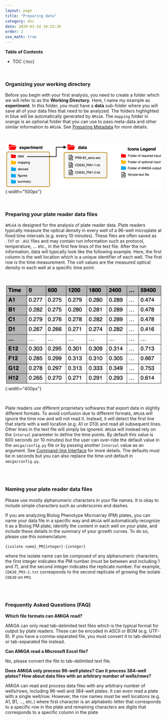 ```yaml
---
layout: page
title: "Preparing data"
category: doc
date: 2020-03-24 19:33:36
order: 2
use_math: true
---
```

<!-- AMiGA is covered under the GPL-3 license -->

**Table of Contents**

* TOC
{:toc}
<br />

### Organizing your working directory

Before you begin with your first analysis, you need to create a folder which we will refer to as the __Working Directory__. Here, I name my example as __experiment__. In this folder, you must have a __data__ sub-folder where you will save all of your data files that need to be analyzed. The folders highlighted in blue will be automatically generated by `AMiGA`. The `mapping` folder in orange is an optional folder that you can use to pass meta-data and other similar information to `AMiGA`. See [Preparing Metadata](/amiga/doc/metadata.html) for more details.

<br />

![amiga directory tree example](../assets/img/amiga_directory_tree_simple.png){:width="500px"}
<!--- ![amiga directory tree example](../assets/img/amiga_directory_tree_simple.png){:class="img-responsive"} -->

<br />

### Preparing your plate reader data files

`AMiGA` is designed for the analysis of plate reader data. Plate readers typically measure the optical density in every well of a 96-well microplate at fixed time intervals (e.g. every 10 minutes). These files are often saved as `.TXT` or `.ASC` files and may contain run information such as protocol, temperature, ... etc., in the first few lines of the text file. After the run information, data will typically look like the following example. Here, the first column is the well location which is a unique identifier of each well. The  first row is the time measurement. The cell values are the measured optical density in each well at a specific time point.

<br />

![example data file](../assets/img/example_data_file.png){:width="400px"}
<!--- ![amiga directory tree example](../assets/img/amiga_directory_tree_simple.png){:class="img-responsive"} -->

<br />

Plate readers use different proprietary softwares that export data in slightly different formats. To avoid confusion due to different formats, `AMiGA` will ignore the time row and will not read it. Instead, it will detect the first line that starts with a well location (e.g. A1 or D13) and read all subsequent lines. Other lines in the text file will simply be ignored. `AMiGA` will instead rely on the `Interval` parameter to define the time points. By default this value is 600 seconds (or 10 minutes) but the user can over-ride the default value in the `amiga/config.py` file or by passing another `Interval` value as an argument. See [Command-line Interface](/amiga/doc/command-line-interface.html) for more details. The defaults must be in seconds but you can also replace the time unit default in `amiga/config.py`.

<br /><br />

### Naming your plate reader data files

Please use mostly alphanumeric characters in your file names. It is okay to include simple characters such as underscores and dashes.

If you are analyzing Biolog Phenotype Microarray (PM) plates, you can name your data file in a specific way and ```AMiGA``` will automatically recognize it as a Biolog PM plate, identify the content in each well on your plate, and include these details in the summary of your growth curves. To do so, please use this nomenclature:

`{isolate name}_PM{integer}-{integer}`

where the isolate name can be composed of any alphanumeric characters, the first integer indicates the PM number (must be between and including 1 and 7), and the second integer indicates the replicate number. For example, `CD630_PM3-2.txt` corresponds to the second replicate of growing the isolate `CD630` on `PM3`.

<br /><br />

### Frequently Asked Questions (FAQ)

__Which file formats can AMiGA read?__

AMiGA can only read tab-delimited text files which is the typical format for output by plate readers. These can be encoded in ASCII or BOM (e.g. UTF-8). If you have a comma-separated file, you must convert it to tab-delimited or tab-separated file instead.

__Can AMiGA read a Microsoft Excel file?__

No, please convert the file to tab-delimited text file.

__Does AMiGA only process 96-well plates? Can it process 384-well plates? How about data files with an arbitrary number of wells/rows?__

AMiGA can read and process data files with any arbitrary number of wells/rows, including 96-well and 384-well plates. It can even read a plate with a single well/row. However, the row names must be well locations (e.g. A1, B1, ..., etc.) where first character is an alphabetic letter that corresponds to a specific row in the plate and remaining characters are digits that corresponds to a specific column in the plate
